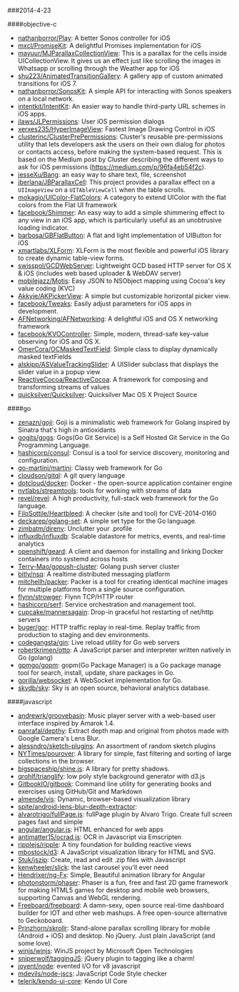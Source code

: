 ###2014-4-23

####objective-c
* [nathanborror/Play](https://github.com/nathanborror/Play): A better Sonos controller for iOS
* [mxcl/PromiseKit](https://github.com/mxcl/PromiseKit): A delightful Promises implementation for iOS
* [mayuur/MJParallaxCollectionView](https://github.com/mayuur/MJParallaxCollectionView): This is a parallax for the cells inside UICollectionView. It gives us an effect just like scrolling the images in Whatsapp or scrolling through the Weather app for iOS
* [shu223/AnimatedTransitionGallery](https://github.com/shu223/AnimatedTransitionGallery): A gallery app of custom animated transitions for iOS 7.
* [nathanborror/SonosKit](https://github.com/nathanborror/SonosKit): A simple API for interacting with Sonos speakers on a local network.
* [intentkit/IntentKit](https://github.com/intentkit/IntentKit): An easier way to handle third-party URL schemes in iOS apps.
* [jlaws/JLPermissions](https://github.com/jlaws/JLPermissions): User iOS permission dialogs
* [xerxes235/HyperImageView](https://github.com/xerxes235/HyperImageView): Fastest Image Drawing Control in iOS
* [clusterinc/ClusterPrePermissions](https://github.com/clusterinc/ClusterPrePermissions): Cluster's reusable pre-permissions utility that lets developers ask the users on their own dialog for photos or contacts access, before making the system-based request. This is based on the Medium post by Cluster describing the different ways to ask for iOS permissions (https://medium.com/p/96fa4eb54f2c).
* [jesseXu/Bang](https://github.com/jesseXu/Bang): an easy way to share text, file, screenshot
* [jberlana/JBParallaxCell](https://github.com/jberlana/JBParallaxCell): This project provides a parallax effect on a `UIImageView` on a `UITAbleViewCell` when the table scrolls.
* [mokagio/UIColor-FlatColors](https://github.com/mokagio/UIColor-FlatColors): A category to extend UIColor with the flat colors from the Flat UI framework
* [facebook/Shimmer](https://github.com/facebook/Shimmer): An easy way to add a simple shimmering effect to any view in an iOS app, which is particularly useful as an unobtrusive loading indicator.
* [barbosa/GBFlatButton](https://github.com/barbosa/GBFlatButton): A flat and light implementation of UIButton for iOS
* [xmartlabs/XLForm](https://github.com/xmartlabs/XLForm): XLForm is the most flexible and powerful iOS library to create dynamic table-view forms.
* [swisspol/GCDWebServer](https://github.com/swisspol/GCDWebServer): Lightweight GCD based HTTP server for OS X & iOS (includes web based uploader & WebDAV server)
* [mobilejazz/Motis](https://github.com/mobilejazz/Motis): Easy JSON to NSObject mapping using Cocoa's key value coding (KVC)
* [Akkyie/AKPickerView](https://github.com/Akkyie/AKPickerView): A simple but customizable horizontal picker view.
* [facebook/Tweaks](https://github.com/facebook/Tweaks): Easily adjust parameters for iOS apps in development.
* [AFNetworking/AFNetworking](https://github.com/AFNetworking/AFNetworking): A delightful iOS and OS X networking framework
* [facebook/KVOController](https://github.com/facebook/KVOController): Simple, modern, thread-safe key-value observing for iOS and OS X.
* [OmerCora/OCMaskedTextField](https://github.com/OmerCora/OCMaskedTextField): Simple class to display dynamically masked textFields
* [alskipp/ASValueTrackingSlider](https://github.com/alskipp/ASValueTrackingSlider): A UISlider subclass that displays the slider value in a popup view
* [ReactiveCocoa/ReactiveCocoa](https://github.com/ReactiveCocoa/ReactiveCocoa): A framework for composing and transforming streams of values
* [quicksilver/Quicksilver](https://github.com/quicksilver/Quicksilver): Quicksilver Mac OS X Project Source

####go
* [zenazn/goji](https://github.com/zenazn/goji): Goji is a minimalistic web framework for Golang inspired by Sinatra that's high in antioxidants
* [gogits/gogs](https://github.com/gogits/gogs): Gogs(Go Git Service) is a Self Hosted Git Service in the Go Programming Language.
* [hashicorp/consul](https://github.com/hashicorp/consul): Consul is a tool for service discovery, monitoring and configuration.
* [go-martini/martini](https://github.com/go-martini/martini): Classy web framework for Go
* [cloudson/gitql](https://github.com/cloudson/gitql): A git query language
* [dotcloud/docker](https://github.com/dotcloud/docker): Docker - the open-source application container engine
* [nytlabs/streamtools](https://github.com/nytlabs/streamtools): tools for working with streams of data
* [revel/revel](https://github.com/revel/revel): A high productivity, full-stack web framework for the Go language.
* [FiloSottile/Heartbleed](https://github.com/FiloSottile/Heartbleed): A checker (site and tool) for CVE-2014-0160
* [deckarep/golang-set](https://github.com/deckarep/golang-set): A simple set type for the Go language.
* [zimbatm/direnv](https://github.com/zimbatm/direnv): Unclutter your .profile
* [influxdb/influxdb](https://github.com/influxdb/influxdb): Scalable datastore for metrics, events, and real-time analytics
* [openshift/geard](https://github.com/openshift/geard): A client and daemon for installing and linking Docker containers into systemd across hosts
* [Terry-Mao/gopush-cluster](https://github.com/Terry-Mao/gopush-cluster): Golang push server cluster
* [bitly/nsq](https://github.com/bitly/nsq): A realtime distributed messaging platform
* [mitchellh/packer](https://github.com/mitchellh/packer): Packer is a tool for creating identical machine images for multiple platforms from a single source configuration.
* [flynn/strowger](https://github.com/flynn/strowger): Flynn TCP/HTTP router
* [hashicorp/serf](https://github.com/hashicorp/serf): Service orchestration and management tool.
* [cupcake/mannersagain](https://github.com/cupcake/mannersagain): Drop-in graceful hot restarting of net/http servers 
* [buger/gor](https://github.com/buger/gor): HTTP traffic replay in real-time. Replay traffic from production to staging and dev environments.  
* [codegangsta/gin](https://github.com/codegangsta/gin): Live reload utility for Go web servers
* [robertkrimen/otto](https://github.com/robertkrimen/otto): A JavaScript parser and interpreter written natively in Go (golang)
* [gpmgo/gopm](https://github.com/gpmgo/gopm): gopm(Go Package Manager) is a Go package manage tool for search, install, update, share packages in Go.
* [gorilla/websocket](https://github.com/gorilla/websocket): A WebSocket implementation for Go.
* [skydb/sky](https://github.com/skydb/sky): Sky is an open source, behavioral analytics database.

####javascript
* [andrewrk/groovebasin](https://github.com/andrewrk/groovebasin): Music player server with a web-based user interface inspired by Amarok 1.4.
* [panrafal/depthy](https://github.com/panrafal/depthy): Extract depth map and original from photos made with Google Camera's Lens Blur.
* [alessndro/sketch-plugins](https://github.com/alessndro/sketch-plugins): An assortment of random sketch plugins
* [NYTimes/pourover](https://github.com/NYTimes/pourover): A library for simple, fast filtering and sorting of large collections in the browser. 
* [bigspaceship/shine.js](https://github.com/bigspaceship/shine.js): A library for pretty shadows.
* [qrohlf/trianglify](https://github.com/qrohlf/trianglify): low poly style background generator with d3.js
* [GitbookIO/gitbook](https://github.com/GitbookIO/gitbook): Command line utility for generating books and exercises using GitHub/Git and Markdown
* [almende/vis](https://github.com/almende/vis): Dynamic, browser-based visualization library
* [spite/android-lens-blur-depth-extractor](https://github.com/spite/android-lens-blur-depth-extractor): 
* [alvarotrigo/fullPage.js](https://github.com/alvarotrigo/fullPage.js): fullPage plugin by Alvaro Trigo. Create full screen pages fast and simple
* [angular/angular.js](https://github.com/angular/angular.js): HTML enhanced for web apps
* [antimatter15/ocrad.js](https://github.com/antimatter15/ocrad.js): OCR in Javascript via Emscripten
* [ripplejs/ripple](https://github.com/ripplejs/ripple): A tiny foundation for building reactive views
* [mbostock/d3](https://github.com/mbostock/d3): A JavaScript visualization library for HTML and SVG.
* [Stuk/jszip](https://github.com/Stuk/jszip): Create, read and edit .zip files with Javascript
* [kenwheeler/slick](https://github.com/kenwheeler/slick): the last carousel you'll ever need
* [Hendrixer/ng-Fx](https://github.com/Hendrixer/ng-Fx): Simple, Beautiful animation library for Angular
* [photonstorm/phaser](https://github.com/photonstorm/phaser): Phaser is a fun, free and fast 2D game framework for making HTML5 games for desktop and mobile web browsers, supporting Canvas and WebGL rendering.
* [Freeboard/freeboard](https://github.com/Freeboard/freeboard): A damn-sexy, open source real-time dashboard builder for IOT and other web mashups. A free open-source alternative to Geckoboard.
* [Prinzhorn/skrollr](https://github.com/Prinzhorn/skrollr): Stand-alone parallax scrolling library for mobile (Android + iOS) and desktop. No jQuery. Just plain JavaScript (and some love).
* [winjs/winjs](https://github.com/winjs/winjs): WinJS project by Microsoft Open Technologies
* [sniperwolf/taggingJS](https://github.com/sniperwolf/taggingJS): jQuery plugin to tagging like a charm!
* [joyent/node](https://github.com/joyent/node): evented I/O for v8 javascript
* [mdevils/node-jscs](https://github.com/mdevils/node-jscs): JavaScript Code Style checker
* [telerik/kendo-ui-core](https://github.com/telerik/kendo-ui-core): Kendo UI Core
